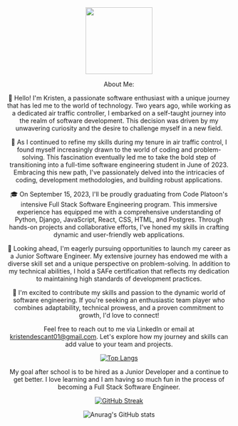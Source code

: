 
<div align=center> <img height=150 src='https://media.giphy.com/media/4XXo8A7CIW1lZGgdhm/giphy.gif' </div>

About Me:

👋 Hello! I'm Kristen, a passionate software enthusiast with a unique journey that has led me to the world of technology. Two years ago, while working as a dedicated air traffic controller, I embarked on a self-taught journey into the realm of software development. This decision was driven by my unwavering curiosity and the desire to challenge myself in a new field.

🛫 As I continued to refine my skills during my tenure in air traffic control, I found myself increasingly drawn to the world of coding and problem-solving. This fascination eventually led me to take the bold step of transitioning into a full-time software engineering student in June of 2023. Embracing this new path, I've passionately delved into the intricacies of coding, development methodologies, and building robust applications.

🎓 On September 15, 2023, I'll be proudly graduating from Code Platoon's intensive Full Stack Software Engineering program. This immersive experience has equipped me with a comprehensive understanding of Python, Django, JavaScript, React, CSS, HTML, and Postgres. Through hands-on projects and collaborative efforts, I've honed my skills in crafting dynamic and user-friendly web applications.

🚀 Looking ahead, I'm eagerly pursuing opportunities to launch my career as a Junior Software Engineer. My extensive journey has endowed me with a diverse skill set and a unique perspective on problem-solving. In addition to my technical abilities, I hold a SAFe certification that reflects my dedication to maintaining high standards of development practices.

🌟 I'm excited to contribute my skills and passion to the dynamic world of software engineering. If you're seeking an enthusiastic team player who combines adaptability, technical prowess, and a proven commitment to growth, I'd love to connect!

Feel free to reach out to me via LinkedIn or email at kristendescant01@gmail.com. Let's explore how my journey and skills can add value to your team and projects.

[![Top Langs](https://github-readme-stats.vercel.app/api/top-langs/?username=kristen-descant&theme=radical)](https://github.com/anuraghazra/github-readme-stats)

My goal after school is to be hired as a Junior Developer and a continue to get better. I love learning and I am having so much fun in the process of becoming a Full Stack Software Engineer.

[![GitHub Streak](http://github-readme-streak-stats.herokuapp.com?user=kristen-descant&theme=radical&border_radius=)](https://git.io/streak-stats)   

![Anurag's GitHub stats](https://github-readme-stats.vercel.app/api?username=kristen-descant&show_icons=true&theme=radical) 
<!--
**kristen-descant/kristen-descant** is a ✨ _special_ ✨ repository because its `README.md` (this file) appears on your GitHub profile.

Here are some ideas to get you started:

- 🔭 I’m currently working on ..
- 🌱 I’m currently learning ...
- 👯 I’m looking to collaborate on ...
- 🤔 I’m looking for help with ...
- 💬 Ask me about ...
- 📫 How to reach me: ...
- 😄 Pronouns: ...
- ⚡ Fun fact: ...
-->



